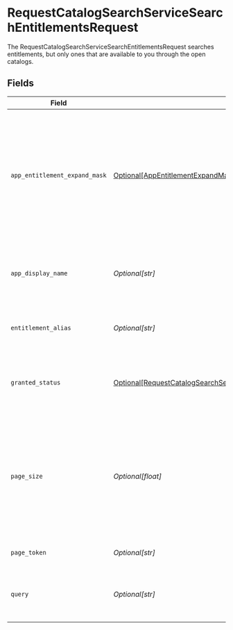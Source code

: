 # RequestCatalogSearchServiceSearchEntitlementsRequest

The RequestCatalogSearchServiceSearchEntitlementsRequest searches entitlements, but only ones that are available to you through the open catalogs.


## Fields

| Field                                                                                                                                                                   | Type                                                                                                                                                                    | Required                                                                                                                                                                | Description                                                                                                                                                             |
| ----------------------------------------------------------------------------------------------------------------------------------------------------------------------- | ----------------------------------------------------------------------------------------------------------------------------------------------------------------------- | ----------------------------------------------------------------------------------------------------------------------------------------------------------------------- | ----------------------------------------------------------------------------------------------------------------------------------------------------------------------- |
| `app_entitlement_expand_mask`                                                                                                                                           | [Optional[AppEntitlementExpandMask]](../../models/shared/appentitlementexpandmask.md)                                                                                   | :heavy_minus_sign:                                                                                                                                                      | The app entitlement expand mask allows the user to get additional information when getting responses containing app entitlement views.                                  |
| `app_display_name`                                                                                                                                                      | *Optional[str]*                                                                                                                                                         | :heavy_minus_sign:                                                                                                                                                      | Search entitlements that belong to this app name (exact match).                                                                                                         |
| `entitlement_alias`                                                                                                                                                     | *Optional[str]*                                                                                                                                                         | :heavy_minus_sign:                                                                                                                                                      | Search for entitlements with this alias (exact match).                                                                                                                  |
| `granted_status`                                                                                                                                                        | [Optional[RequestCatalogSearchServiceSearchEntitlementsRequestGrantedStatus]](../../models/shared/requestcatalogsearchservicesearchentitlementsrequestgrantedstatus.md) | :heavy_minus_sign:                                                                                                                                                      | Search entitlements with this granted status for your signed in user.                                                                                                   |
| `page_size`                                                                                                                                                             | *Optional[float]*                                                                                                                                                       | :heavy_minus_sign:                                                                                                                                                      | The pageSize where 0 <= pageSize <= 100. Values < 10 will be set to 10. A value of 0 returns the default page size (currently 25)                                       |
| `page_token`                                                                                                                                                            | *Optional[str]*                                                                                                                                                         | :heavy_minus_sign:                                                                                                                                                      | The pageToken field.                                                                                                                                                    |
| `query`                                                                                                                                                                 | *Optional[str]*                                                                                                                                                         | :heavy_minus_sign:                                                                                                                                                      | Fuzzy search the display name of resource types.                                                                                                                        |